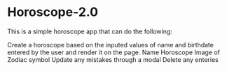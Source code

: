 # Horoscope-2.0

This is a simple horoscope app that can do the following:

Create a horoscope based on the inputed values of name and birthdate entered by the user and render it on the page.
    Name
    Horoscope 
    Image of Zodiac symbol 
Update any mistakes through a modal 
Delete any enteries 
